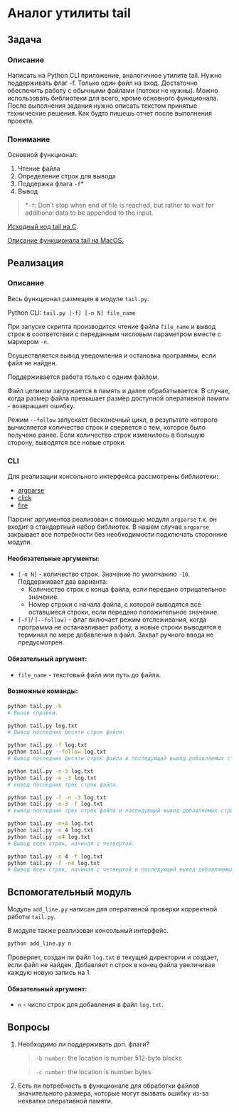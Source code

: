 # Аналог утилиты tail

## Задача

### Описание

Написать на Python CLI приложение, аналогичное утилите tail. Нужно поддерживать флаг -f. Только один файл на вход. Достаточно обеспечить работу с обычными файлами (потоки не нужны). Можно использовать библиотеки для всего, кроме основного функционала.
После выполнения задания нужно описать текстом принятые технические решения. Как будто пишешь отчет после выполнения проекта.

### Понимание

Основной функционал:

1. Чтение файла
2. Определение строк для вывода
3. Поддержка флага `-f`\*
4. Вывод

> *`-f`: Don't stop when end of file is reached, but rather to wait for additional data to be appended to the input.

[Исходный код tail на С](https://github.com/coreutils/coreutils/blob/master/src/tail.c).

[Описание функционала tail на MacOS.](https://ss64.com/osx/tail.html)


## Реализация

### Описание
Весь функционал размещен в модуле `tail.py`.

Python CLI: `tail.py [-f] [-n N] file_name`

При запуске скрипта производится чтение файла `file_name` и вывод строк в соответствии с переданным числовым параметром вместе с маркером `-n`.

Осуществляется вывод уведомления и остановка программы, если файл не найден.

Поддерживается работа только с одним файлом.

Файл целиком загружается в память и далее обрабатывается.
В случае, когда размер файла превышает размер доступной оперативной памяти - возвращает ошибку.

Режим `--follow` запускает бесконечный цикл, в результате которого  вычисляется количество строк и сверяется с тем, которое было получено ранее.
Если количество строк изменилось в большую сторону, выводятся все новые строки.

### CLI
Для реализации консольного интерфейса рассмотрены библиотеки:
* [argparse](https://docs.python.org/3/howto/argparse.html)
* [click](https://click.palletsprojects.com/en/8.0.x/)
* [fire](https://dev-gang.ru/article/sozdanie-interfeisov-komandnoi-stroki-cli-s-pomosczu-fire-v-python-eazli6ryg7/)

Парсинг аргументов реализован с помощью модуля `argparse` т.к. он входит в стандартный набор библиотек.
В нашем случае `argparse` закрывает все потребности без необходимости подключать сторонние модули.

#### Необязательные аргументы:

* `[-n N]` - количество строк. Значение по умолчанию `-10`.
  Поддерживает два варианта:
  * Количество строк с конца файла, если передано отрицательное значение.
  * Номер строки с начала файла, с которой выводятся все оставшиеся строки, если передано положительное значение.
* `[-f]`/ `[--follow]` - флаг включает режим отслеживания, когда программа не останавливает работу, а новые строки выводятся в терминал по мере добавления в файл. Захват ручного ввода не предусмотрен.

#### Обязательный аргумент:

* `file_name` - текстовый файл или путь до файла.

#### Возможные команды:
```bash
python tail.py -h
# Вызов справки.

python tail.py log.txt
# Вывод последних десяти строк файла.

python tail.py -f log.txt
python tail.py --follow log.txt
# Вывод последних десяти строк файла и последующий вывод добавляемых строк.

python tail.py -n-3 log.txt
python tail.py -n -3 log.txt
# вывод последних трех строк файла.

python tail.py -f -n -3 log.txt
python tail.py -n-3 -f log.txt
# вывод последних трех строк файла и последующий вывод добавляемых строк.

python tail.py -n+4 log.txt
python tail.py -n 4 log.txt
python tail.py -n4 log.txt
# Вывод всех строк, начиная с четвертой.

python tail.py -n 4 -f log.txt
python tail.py -f -n4 log.txt
# Вывод всех строк, начиная с четвертой и последующий вывод добавляемых строк.
```

## Вспомогательный модуль
Модуль `add_line.py` написан для оперативной проверки корректной работы `tail.py`.

В модуле также реализован консольный интерфейс.
```bash
python add_line.py n
```
Проверяет, создан ли файл `log.txt` в текущей директории и создает, если файл не найден.
Добавляет `n` строк в конец файла увеличивая каждую новую запись на 1.

#### Обязательный аргумент:

* `n` - число строк для добавления в файл `log.txt`.


## Вопросы

1. Необходимо ли поддерживать доп. флаги?
    > `-b number`: the location is number 512-byte blocks

    > `-c number`: the location is number bytes

2. Есть ли потребность в функционале для обработки файлов значительного размера, которые могут вызвать ошибку из-за нехватки оперативной памяти.
